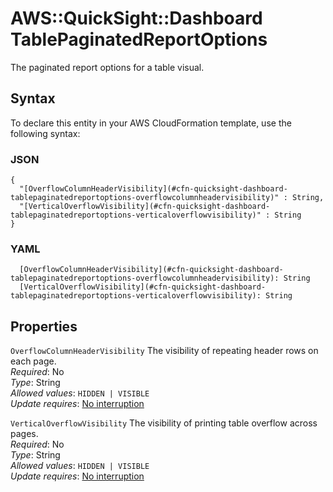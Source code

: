 # AWS::QuickSight::Dashboard TablePaginatedReportOptions<a name="aws-properties-quicksight-dashboard-tablepaginatedreportoptions"></a>

The paginated report options for a table visual\.

## Syntax<a name="aws-properties-quicksight-dashboard-tablepaginatedreportoptions-syntax"></a>

To declare this entity in your AWS CloudFormation template, use the following syntax:

### JSON<a name="aws-properties-quicksight-dashboard-tablepaginatedreportoptions-syntax.json"></a>

```
{
  "[OverflowColumnHeaderVisibility](#cfn-quicksight-dashboard-tablepaginatedreportoptions-overflowcolumnheadervisibility)" : String,
  "[VerticalOverflowVisibility](#cfn-quicksight-dashboard-tablepaginatedreportoptions-verticaloverflowvisibility)" : String
}
```

### YAML<a name="aws-properties-quicksight-dashboard-tablepaginatedreportoptions-syntax.yaml"></a>

```
  [OverflowColumnHeaderVisibility](#cfn-quicksight-dashboard-tablepaginatedreportoptions-overflowcolumnheadervisibility): String
  [VerticalOverflowVisibility](#cfn-quicksight-dashboard-tablepaginatedreportoptions-verticaloverflowvisibility): String
```

## Properties<a name="aws-properties-quicksight-dashboard-tablepaginatedreportoptions-properties"></a>

`OverflowColumnHeaderVisibility` <a name="cfn-quicksight-dashboard-tablepaginatedreportoptions-overflowcolumnheadervisibility"></a>
The visibility of repeating header rows on each page\.  
_Required_: No  
_Type_: String  
_Allowed values_: `HIDDEN | VISIBLE`  
_Update requires_: [No interruption](https://docs.aws.amazon.com/AWSCloudFormation/latest/UserGuide/using-cfn-updating-stacks-update-behaviors.html#update-no-interrupt)

`VerticalOverflowVisibility` <a name="cfn-quicksight-dashboard-tablepaginatedreportoptions-verticaloverflowvisibility"></a>
The visibility of printing table overflow across pages\.  
_Required_: No  
_Type_: String  
_Allowed values_: `HIDDEN | VISIBLE`  
_Update requires_: [No interruption](https://docs.aws.amazon.com/AWSCloudFormation/latest/UserGuide/using-cfn-updating-stacks-update-behaviors.html#update-no-interrupt)
